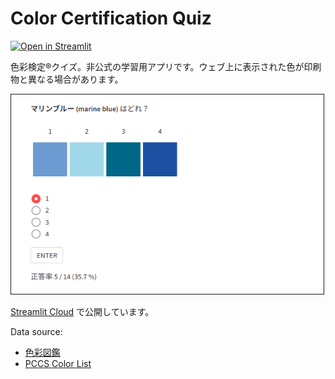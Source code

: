 Color Certification Quiz
========================

[![Open in Streamlit](https://static.streamlit.io/badges/streamlit_badge_black_white.svg)](https://share.streamlit.io/kota7/color-certification/main/app.py)

色彩検定®クイズ。非公式の学習用アプリです。ウェブ上に表示された色が印刷物と異なる場合があります。

<img src="./colorapp.png" width="500" border="1">

[Streamlit Cloud](https://share.streamlit.io/kota7/color-certification/main/app.py) で公開しています。

Data source:
- [色彩図鑑](https://www.i-iro.com/dic/tag/jis)
- [PCCS Color List](http://www.wsj21.net/ghp/ghp0c_03.html)